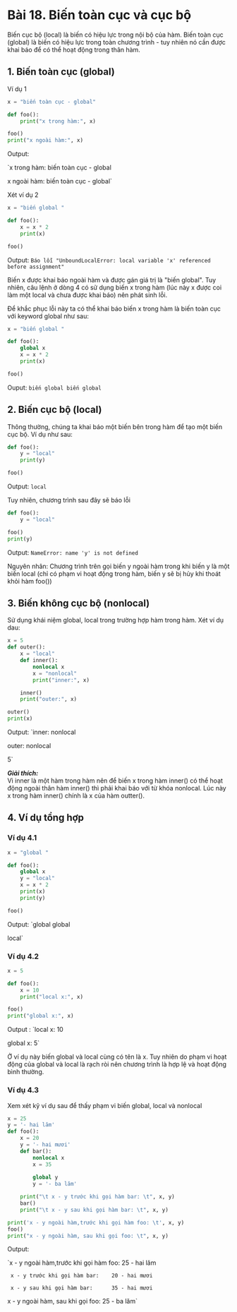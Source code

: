 # Bài 18. Biến toàn cục và cục bộ

Biến cục bộ \(local\) là biến có hiệu lực trong nội bộ của hàm. Biến toàn cục \(global\) là biến có hiệu lực trong toàn chương trình - tuy nhiên nó cần được khai báo để có thể hoạt động trong thân hàm. 

## 1. Biến toàn cục \(global\)

Ví dụ 1

```python
x = "biến toàn cục - global"

def foo():
    print("x trong hàm:", x)

foo()
print("x ngoài hàm:", x)
```

Output:

`x trong hàm: biến toàn cục - global  
x ngoài hàm: biến toàn cục - global`

Xét ví dụ 2

```python
x = "biến global "

def foo():
    x = x * 2
    print(x)

foo()
```

Output: `Báo lỗi "UnboundLocalError: local variable 'x' referenced before assignment"`

Biến x được khai báo ngoài hàm và được gán giá trị là "biến global". Tuy nhiên, câu lệnh ở dòng 4 có sử dụng biến x trong hàm \(lúc này x được coi làm một local và chưa được khai báo\) nên phát sinh lỗi.

Để khắc phục lỗi này ta có thể khai báo biến x trong hàm là biến toàn cục với keyword global như sau:

```python
x = "biến global "

def foo():
    global x
    x = x * 2
    print(x)

foo()
```

Ouput: `biến global biến global`

## 2. Biến cục bộ \(local\)

Thông thường, chúng ta khai báo một biến bên trong hàm để tạo một biến cục bộ. Ví dụ như sau:

```python
def foo():
    y = "local"
    print(y)

foo()
```

Output: `local`

Tuy nhiên, chương trình sau đây sẽ báo lỗi

```python
def foo():
    y = "local"

foo()
print(y)
```

Output: `NameError: name 'y' is not defined`

Nguyên nhân: Chương trình trên gọi biến y ngoài hàm trong khi biến y là một biến local \(chỉ có phạm vi hoạt động trong hàm, biến y sẽ bị hủy khi thoát khỏi hàm foo\(\)\)

## 3. Biến không cục bộ \(nonlocal\)

Sử dụng khái niệm global, local trong trường hợp hàm trong hàm. Xét ví dụ dau:

```python
x = 5
def outer():
    x = "local"
    def inner():
        nonlocal x
        x = "nonlocal"
        print("inner:", x)

    inner()
    print("outer:", x)

outer()
print(x)
```

Output: `inner: nonlocal  
outer: nonlocal  
5`

_**Giải thích:**_   
Vì inner là một hàm trong hàm nên để biến x trong hàm inner\(\) có thể hoạt động ngoài thân hàm inner\(\) thì phải khai báo với từ khóa nonlocal. Lúc này x trong hàm inner\(\) chính là x của hàm outter\(\).

## 4. Ví dụ tổng hợp

### Ví dụ 4.1

```python
x = "global "

def foo():
    global x
    y = "local"
    x = x * 2
    print(x)
    print(y)

foo()
```

Output: `global global   
local`

### Ví dụ 4.2

```python
x = 5

def foo():
    x = 10
    print("local x:", x)

foo()
print("global x:", x)
```

Output: `local x: 10  
global x: 5`

Ở ví dụ này biến global và local cùng có tên là x. Tuy nhiên do phạm vi hoạt động của global và local là rạch ròi nên chương trình là hợp lệ và hoạt động bình thường.

### Ví dụ 4.3

Xem xét kỹ ví dụ sau để thấy phạm vi biến global, local và nonlocal

```python
x = 25
y = '- hai lăm'
def foo():
    x = 20
    y = '- hai mươi'
    def bar():
        nonlocal x
        x = 35
        
        global y
        y = '- ba lăm'

    print("\t x - y trước khi gọi hàm bar: \t", x, y)
    bar()
    print("\t x - y sau khi gọi hàm bar: \t", x, y)

print('x - y ngoài hàm,trước khi gọi hàm foo: \t', x, y)
foo()
print("x - y ngoài hàm, sau khi gọi foo: \t", x, y)
```

Output:

`x - y ngoài hàm,trước khi gọi hàm foo: 	 25 - hai lăm  
	 x - y trước khi gọi hàm bar: 	 20 - hai mươi  
	 x - y sau khi gọi hàm bar: 	 35 - hai mươi  
x - y ngoài hàm, sau khi gọi foo: 	 25 - ba lăm`

## 


